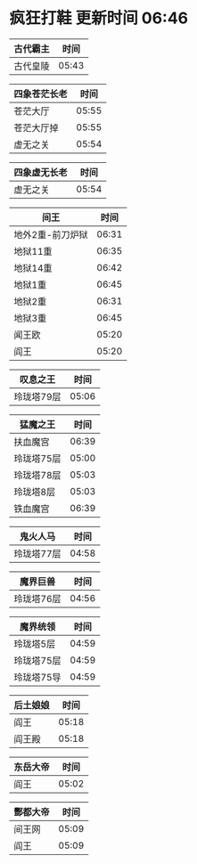 # 疯狂打鞋 更新时间 06:46

| 古代霸主   | 时间    |
|--------|-------|
| 古代皇陵 | 05:43 |

| 四象苍茫长老   | 时间    |
|--------|-------|
| 苍茫大厅 | 05:55 |
| 苍茫大厅掉 | 05:55 |
| 虚无之关 | 05:54 |

| 四象虚无长老   | 时间    |
|--------|-------|
| 虚无之关 | 05:54 |

| 间王   | 时间    |
|--------|-------|
| 地外2重-前刀炉狱 | 06:31 |
| 地狱11重 | 06:35 |
| 地狱14重 | 06:42 |
| 地狱1重 | 06:45 |
| 地狱2重 | 06:31 |
| 地狱3重 | 06:45 |
| 闻王欧 | 05:20 |
| 阎王 | 05:20 |

| 叹息之王   | 时间    |
|--------|-------|
| 玲珑塔79层 | 05:06 |

| 猛魔之王   | 时间    |
|--------|-------|
| 扶血魔宫 | 06:39 |
| 玲珑塔75层 | 05:00 |
| 玲珑塔78层 | 05:03 |
| 玲珑塔8层 | 05:03 |
| 铁血魔宫 | 06:39 |

| 鬼火人马   | 时间    |
|--------|-------|
| 玲珑塔77层 | 04:58 |

| 魔界巨兽   | 时间    |
|--------|-------|
| 玲珑塔76层 | 04:56 |

| 魔界统领   | 时间    |
|--------|-------|
| 玲珑塔5层 | 04:59 |
| 玲珑塔75层 | 04:59 |
| 玲珑塔75导 | 04:59 |

| 后土娘娘   | 时间    |
|--------|-------|
| 阎王 | 05:18 |
| 阎王殿 | 05:18 |

| 东岳大帝   | 时间    |
|--------|-------|
| 阎王 | 05:02 |

| 酆都大帝   | 时间    |
|--------|-------|
| 间王网 | 05:09 |
| 阎王 | 05:09 |